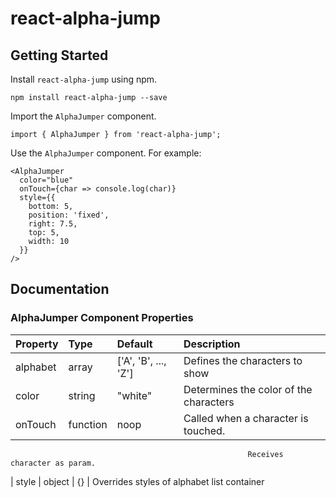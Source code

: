 # react-alpha-jump
## Getting Started
Install `react-alpha-jump` using npm.
```
npm install react-alpha-jump --save
```
Import the `AlphaJumper` component.
```
import { AlphaJumper } from 'react-alpha-jump';
```
Use the `AlphaJumper` component. For example:
```
<AlphaJumper
  color="blue"
  onTouch={char => console.log(char)}
  style={{
    bottom: 5,
    position: 'fixed',
    right: 7.5,
    top: 5,
    width: 10
  }}
/>
```
## Documentation
### AlphaJumper Component Properties
| Property       | Type          | Default             | Description
| :------------- |:------------- | :------------------ | :-------------
| alphabet       | array         | ['A', 'B', ..., 'Z']| Defines the characters to show
| color          | string        | "white"             | Determines the color of the characters
| onTouch        | function      | noop                | Called when a character is touched.
                                                         Receives character as param. 
| style          | object        | {}                  | Overrides styles of alphabet list container


